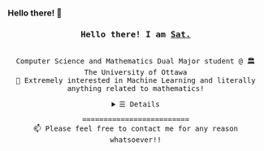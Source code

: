 ### Hello there! 👋

<!--
**wise-bit/wise-bit** is a ✨ _special_ ✨ repository because its `README.md` (this file) appears on your GitHub profile.

Here are some ideas to get you started:

- 🔭 I’m currently working on ...
- 🌱 I’m currently learning ...
- 👯 I’m looking to collaborate on ...
- 🤔 I’m looking for help with ...
- 💬 Ask me about ...
- 📫 How to reach me: ...
- 😄 Pronouns: ...
- ⚡ Fun fact: ...
-->

<h3 align="center"><samp>Hello there! I am <b><a rel="nofollow noopener noreferrer" target="_blank" href="https://wise-bit.github.io">Sat.</a></b></samp></h3>

<p align="center"><br>
<samp>
Computer Science and Mathematics Dual Major student @ 🏛️ The University of Ottawa
</samp>
</br>
<samp>
💬 Extremely interested in Machine Learning and literally anything related to mathematics!
</samp>
</p>

<p align="center"><samp>

</samp></p>

<details align="center"><summary> <samp>&#9776; Details</samp></summary>
 <img src="https://github-readme-stats.vercel.app/api?username=wise-bit&theme=dark&show_icons=true"></img><br>
</details>

<p align="center"><samp>
========================= </br>
 
<samp>
📫 Please feel free to contact me for any reason whatsoever!!
</samp>
</samp></p>

<!-- ![wisebit's most used languages](https://github-readme-stats.vercel.app/api/top-langs/?username=wise-bit&theme=vue-dark) -->

<!-- <table border="0" width=100% rules=none>
 <tr>
    <td style="vertical-align:top">
      <img alt="Github Stats" src="https://github-readme-stats.vercel.app/api?username=wise-bit&show_icons=true&theme=vue-dark" width="100%">
    </td>
    <td style="vertical-align:top">
      <img alt="Most Used Languages" src="https://github-readme-stats.vercel.app/api/top-langs/?username=wise-bit&theme=vue-dark" width="100%">
    </td>
 </tr>
</table> -->
